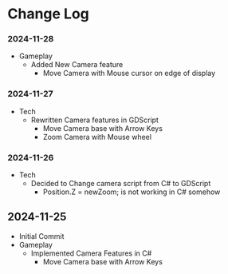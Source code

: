 # Change Log

### 2024-11-28
- Gameplay
    - Added New Camera feature
        - Move Camera with Mouse cursor on edge of display

### 2024-11-27
- Tech
    - Rewritten Camera features in GDScript
        - Move Camera base with Arrow Keys
        - Zoom Camera with Mouse wheel


### 2024-11-26
- Tech
    - Decided to Change camera script from C# to GDScript
        - Position.Z = newZoom; is not working in C# somehow

## 2024-11-25
- Initial Commit
- Gameplay
    - Implemented Camera Features in C#
        - Move Camera base with Arrow Keys
